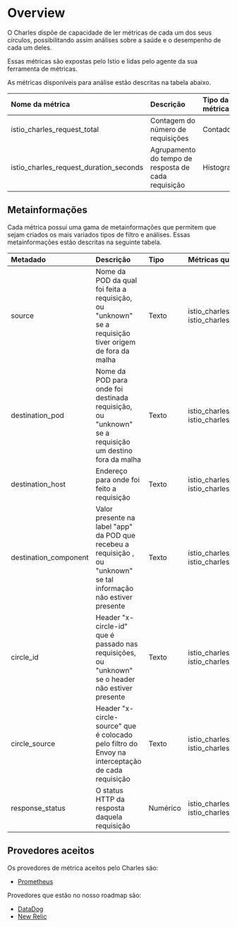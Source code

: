 # Overview

O Charles dispõe de capacidade de ler métricas de cada um dos seus círculos, possibilitando assim análises sobre a saúde e o desempenho de cada um deles.

Essas métricas são expostas pelo Istio e lidas pelo agente da sua ferramenta de métricas.

As métricas disponíveis para análise estão descritas na tabela abaixo.

| Nome da métrica | Descrição | Tipo da métrica |
| :--- | :--- | :--- |
| istio\_charles\_request\_total | Contagem do número de requisições | Contador |
| istio\_charles\_request\_duration\_seconds | Agrupamento do tempo de resposta de cada requisição | Histograma |

## Metainformações

Cada métrica possui uma gama de metainformações que permitem que sejam criados os mais variados tipos de filtro e análises. Essas metainformações estão descritas na seguinte tabela.

| Metadado | Descrição | Tipo | Métricas que estão presentes |
| :--- | :--- | :--- | :--- |
| source | Nome da POD da qual foi feita a requisição, ou "unknown" se a requisição tiver origem de fora da malha | Texto | istio\_charles\_request\_total, istio\_charles\_request\_duration\_seconds |
| destination\_pod | Nome da POD para onde foi destinada requisição, ou "unknown" se a requisição um destino fora da malha | Texto | istio\_charles\_request\_total, istio\_charles\_request\_duration\_seconds |
| destination\_host | Endereço para onde foi feito a requisição | Texto | istio\_charles\_request\_total, istio\_charles\_request\_duration\_seconds |
| destination\_component | Valor presente na label "app" da POD que recebeu a requisição , ou "unknown" se tal informação não estiver presente | Texto | istio\_charles\_request\_total, istio\_charles\_request\_duration\_seconds |
| circle\_id | Header "x-circle-id" que é passado nas requisições, ou "unknown" se o header não estiver presente | Texto | istio\_charles\_request\_total, istio\_charles\_request\_duration\_seconds |
| circle\_source | Header "x-circle-source" que é colocado pelo filtro do Envoy na interceptação de cada requisição | Texto | istio\_charles\_request\_total, istio\_charles\_request\_duration\_seconds |
| response\_status | O status HTTP da resposta daquela requisição | Numérico | istio\_charles\_request\_total, istio\_charles\_request\_duration\_seconds |

## Provedores aceitos

Os provedores de métrica aceitos pelo Charles são:

* [Prometheus](https://prometheus.io/)

Provedores que estão no nosso roadmap são:

* [DataDog](https://www.datadoghq.com/)
* [New Relic](https://newrelic.com/)

